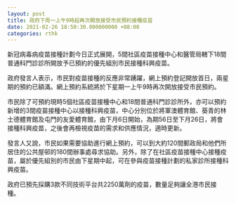 ```yaml
---
layout: post
title: 政府下周一上午9時起再次開放接受市民預約接種疫苗
date: 2021-02-26 18:50:30.000000000 +08:00
categories: rthk
---
```


新冠病毒病疫苗接種計劃今日正式展開，5間社區疫苗接種中心和醫管局轄下18間普通科門診診所開放予已預約的優先組別市民接種科興疫苗。

政府發言人表示，市民對疫苗接種的反應非常踴躍，網上預約登記開放首日，兩星期的預約已額滿。網上預約系統將於下星期一上午9時再次開放接受市民預約。

市民除了可預約現時5個社區疫苗接種中心和18間普通科門診診所外，亦可以預約新增的3間疫苗接種中心以接種科興疫苗，中心分別位於將軍澳體育館、葵青的林士德體育館及屯門的友愛體育館，由下月6日開始，為期56日至下月26日，將會接種科興疫苗，之後會再檢視疫苗的需求和供應情況，適時更新。

發言人又說，市民如果需要協助進行網上預約，可以到大約120間郵政局和他們所居住的公共屋邨的180間辦事處尋求協助。另外，除了在社區疫苗接種中心接種疫苗，屬於優先組別的市民由下星期中起，可在參與疫苗接種計劃的私家診所接種科興疫苗。

政府已預先採購3款不同技術平台共2250萬劑的疫苗，數量足夠讓全港市民接種。
